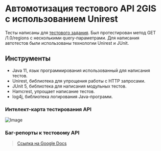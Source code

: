 # Автомотизация тестового API 2GIS с использованием Unirest
Тесты написаны для [тестового задания](https://drive.google.com/file/d/1yvBPl4GnC6QOBVDrP8rpviVHZeF5B_Oo/view). 
Был протестирован метод GET /1.0/regions с несколькими query-параметрами.
Для написания автотестов были использованы технологии Unirest и JUnit.

## Инструменты
* Java 11, язык программирования использованный для написания тестов.
* Unirest, библиотека для упрощения работы с HTTP запросами.
* JUnit 5, библиотека для написания модульных тестов.
* Hamcrest, упрощает написание тестов.
* log4j, библиотека логирования Java-программ.

### Интелект-карта тестирования API
![Image](https://imgur.com/dGFqFZv) 

### Баг-репорты к тестовому API
> [Ссылка на Google Docs](https://docs.google.com/document/d/1CNZN0AmlH2KcNvQYGW4z5x9cfnMwsi3s/edit?usp=sharing&ouid=107879533407522950453&rtpof=true&sd=true)


